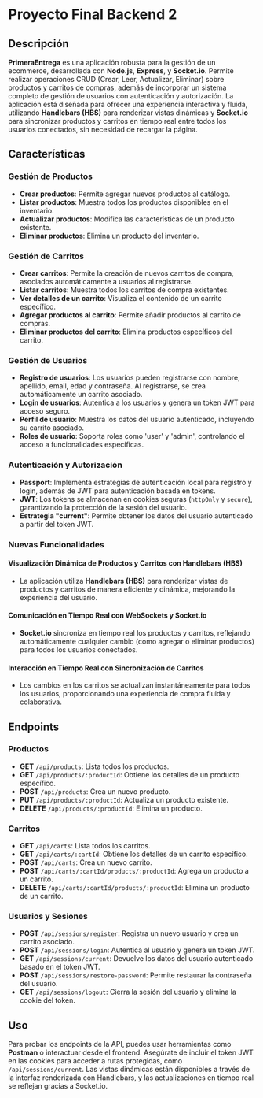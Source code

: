 # Proyecto Final Backend 2

## Descripción

**PrimeraEntrega** es una aplicación robusta para la gestión de un ecommerce, desarrollada con **Node.js**, **Express**, y **Socket.io**. Permite realizar operaciones CRUD (Crear, Leer, Actualizar, Eliminar) sobre productos y carritos de compras, además de incorporar un sistema completo de gestión de usuarios con autenticación y autorización. La aplicación está diseñada para ofrecer una experiencia interactiva y fluida, utilizando **Handlebars (HBS)** para renderizar vistas dinámicas y **Socket.io** para sincronizar productos y carritos en tiempo real entre todos los usuarios conectados, sin necesidad de recargar la página.

## Características

### **Gestión de Productos**
- **Crear productos**: Permite agregar nuevos productos al catálogo.
- **Listar productos**: Muestra todos los productos disponibles en el inventario.
- **Actualizar productos**: Modifica las características de un producto existente.
- **Eliminar productos**: Elimina un producto del inventario.

### **Gestión de Carritos**
- **Crear carritos**: Permite la creación de nuevos carritos de compra, asociados automáticamente a usuarios al registrarse.
- **Listar carritos**: Muestra todos los carritos de compra existentes.
- **Ver detalles de un carrito**: Visualiza el contenido de un carrito específico.
- **Agregar productos al carrito**: Permite añadir productos al carrito de compras.
- **Eliminar productos del carrito**: Elimina productos específicos del carrito.

### **Gestión de Usuarios**
- **Registro de usuarios**: Los usuarios pueden registrarse con nombre, apellido, email, edad y contraseña. Al registrarse, se crea automáticamente un carrito asociado.
- **Login de usuarios**: Autentica a los usuarios y genera un token JWT para acceso seguro.
- **Perfil de usuario**: Muestra los datos del usuario autenticado, incluyendo su carrito asociado.
- **Roles de usuario**: Soporta roles como 'user' y 'admin', controlando el acceso a funcionalidades específicas.

### **Autenticación y Autorización**
- **Passport**: Implementa estrategias de autenticación local para registro y login, además de JWT para autenticación basada en tokens.
- **JWT**: Los tokens se almacenan en cookies seguras (`httpOnly` y `secure`), garantizando la protección de la sesión del usuario.
- **Estrategia "current"**: Permite obtener los datos del usuario autenticado a partir del token JWT.

### **Nuevas Funcionalidades**

#### **Visualización Dinámica de Productos y Carritos con Handlebars (HBS)**
- La aplicación utiliza **Handlebars (HBS)** para renderizar vistas de productos y carritos de manera eficiente y dinámica, mejorando la experiencia del usuario.

#### **Comunicación en Tiempo Real con WebSockets y Socket.io**
- **Socket.io** sincroniza en tiempo real los productos y carritos, reflejando automáticamente cualquier cambio (como agregar o eliminar productos) para todos los usuarios conectados.

#### **Interacción en Tiempo Real con Sincronización de Carritos**
- Los cambios en los carritos se actualizan instantáneamente para todos los usuarios, proporcionando una experiencia de compra fluida y colaborativa.


## Endpoints

### **Productos**
- **GET** `/api/products`: Lista todos los productos.
- **GET** `/api/products/:productId`: Obtiene los detalles de un producto específico.
- **POST** `/api/products`: Crea un nuevo producto.
- **PUT** `/api/products/:productId`: Actualiza un producto existente.
- **DELETE** `/api/products/:productId`: Elimina un producto.

### **Carritos**
- **GET** `/api/carts`: Lista todos los carritos.
- **GET** `/api/carts/:cartId`: Obtiene los detalles de un carrito específico.
- **POST** `/api/carts`: Crea un nuevo carrito.
- **POST** `/api/carts/:cartId/products/:productId`: Agrega un producto a un carrito.
- **DELETE** `/api/carts/:cartId/products/:productId`: Elimina un producto de un carrito.

### **Usuarios y Sesiones**
- **POST** `/api/sessions/register`: Registra un nuevo usuario y crea un carrito asociado.
- **POST** `/api/sessions/login`: Autentica al usuario y genera un token JWT.
- **GET** `/api/sessions/current`: Devuelve los datos del usuario autenticado basado en el token JWT.
- **POST** `/api/sessions/restore-password`: Permite restaurar la contraseña del usuario.
- **GET** `/api/sessions/logout`: Cierra la sesión del usuario y elimina la cookie del token.

## Uso

Para probar los endpoints de la API, puedes usar herramientas como **Postman** o interactuar desde el frontend. Asegúrate de incluir el token JWT en las cookies para acceder a rutas protegidas, como `/api/sessions/current`. Las vistas dinámicas están disponibles a través de la interfaz renderizada con Handlebars, y las actualizaciones en tiempo real se reflejan gracias a Socket.io.